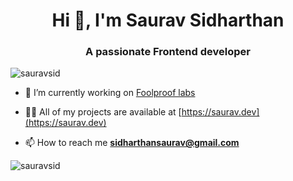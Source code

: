 <h1 align="center">Hi 👋, I'm Saurav Sidharthan</h1>
<h3 align="center">A passionate Frontend developer</h3>

<p align="left"> <img src="https://komarev.com/ghpvc/?username=sauravsid&label=Profile%20views&color=0e75b6&style=flat" alt="sauravsid" /> </p>

- 🔭 I’m currently working on [Foolproof labs](https://foolprooflabs.io)

- 👨‍💻 All of my projects are available at [https://saurav.dev](https://saurav.dev)

- 📫 How to reach me **sidharthansaurav@gmail.com**


<p><img align="center" src="https://github-readme-stats.vercel.app/api/top-langs?username=sauravsid&show_icons=true&locale=en&layout=compact" alt="sauravsid" /></p>
